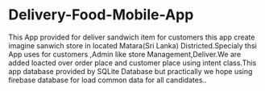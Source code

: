 # Delivery-Food-Mobile-App
 
This App provided for deliver sandwich item for customers this app create imagine sanwich store in located Matara(Sri Lanka) Districted.Specialy thsi App uses for customers ,Admin like store Management,Deliver.We are added loacted over order place and customer place using intent class.This app database provided by SQLite Database but practically we hope using firebase database for load common data for all candidates..
